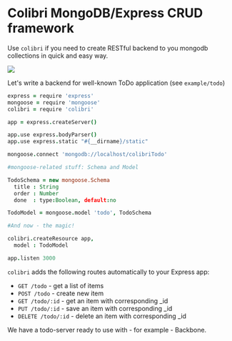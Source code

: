 # Colibri MongoDB/Express CRUD framework

Use `colibri` if you need to create RESTful backend to you mongodb collections in quick and easy way.

![](https://github.com/jsmarkus/colibri/raw/master/kdpv.jpg)

Let's write a backend for well-known ToDo application (see `example/todo`)

```coffeescript
express = require 'express'
mongoose = require 'mongoose'
colibri = require 'colibri'

app = express.createServer()

app.use express.bodyParser()
app.use express.static "#{__dirname}/static"

mongoose.connect 'mongodb://localhost/colibriTodo'

#mongoose-related stuff: Schema and Model

TodoSchema = new mongoose.Schema
  title : String
  order : Number
  done  : type:Boolean, default:no

TodoModel = mongoose.model 'todo', TodoSchema

#And now - the magic!

colibri.createResource app,
  model : TodoModel

app.listen 3000

```

`colibri` adds the following routes automatically to your Express app:

 * `GET /todo` - get a list of items
 * `POST /todo` - create new item
 * `GET /todo/:id` - get an item with corresponding _id 
 * `PUT /todo/:id` - save an item with corresponding _id
 * `DELETE /todo/:id` - delete an item with corresponding _id

We have a todo-server ready to use with - for example - Backbone.